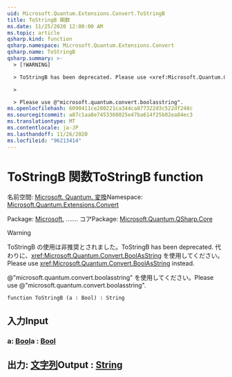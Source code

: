 ```yaml
---
uid: Microsoft.Quantum.Extensions.Convert.ToStringB
title: ToStringB 関数
ms.date: 11/25/2020 12:00:00 AM
ms.topic: article
qsharp.kind: function
qsharp.namespace: Microsoft.Quantum.Extensions.Convert
qsharp.name: ToStringB
qsharp.summary: >-
  > [!WARNING]

  > ToStringB has been deprecated. Please use <xref:Microsoft.Quantum.Convert.BoolAsString> instead.

  >

  > Please use @"microsoft.quantum.convert.boolasstring".
ms.openlocfilehash: 6090411ce280221ca344ca877322d3c522df248c
ms.sourcegitcommit: a87c1aa8e7453360025e47ba614f25b02ea84ec3
ms.translationtype: MT
ms.contentlocale: ja-JP
ms.lasthandoff: 11/26/2020
ms.locfileid: "96213414"
---
```

# <a name="tostringb-function"></a><span data-ttu-id="cabea-102">ToStringB 関数</span><span class="sxs-lookup"><span data-stu-id="cabea-102">ToStringB function</span></span>

<span data-ttu-id="cabea-103">名前空間: [Microsoft. Quantum. 変換](xref:Microsoft.Quantum.Extensions.Convert)</span><span class="sxs-lookup"><span data-stu-id="cabea-103">Namespace: [Microsoft.Quantum.Extensions.Convert](xref:Microsoft.Quantum.Extensions.Convert)</span></span>

<span data-ttu-id="cabea-104">Package: [Microsoft.](https://nuget.org/packages/Microsoft.Quantum.QSharp.Core) ....... コア</span><span class="sxs-lookup"><span data-stu-id="cabea-104">Package: [Microsoft.Quantum.QSharp.Core](https://nuget.org/packages/Microsoft.Quantum.QSharp.Core)</span></span>


> [!WARNING]
> <span data-ttu-id="cabea-105">ToStringB の使用は非推奨とされました。</span><span class="sxs-lookup"><span data-stu-id="cabea-105">ToStringB has been deprecated.</span></span> <span data-ttu-id="cabea-106">代わりに、<xref:Microsoft.Quantum.Convert.BoolAsString> を使用してください。</span><span class="sxs-lookup"><span data-stu-id="cabea-106">Please use <xref:Microsoft.Quantum.Convert.BoolAsString> instead.</span></span>
>
> <span data-ttu-id="cabea-107">@"microsoft.quantum.convert.boolasstring" を使用してください。</span><span class="sxs-lookup"><span data-stu-id="cabea-107">Please use @"microsoft.quantum.convert.boolasstring".</span></span>



```qsharp
function ToStringB (a : Bool) : String
```


## <a name="input"></a><span data-ttu-id="cabea-108">入力</span><span class="sxs-lookup"><span data-stu-id="cabea-108">Input</span></span>

### <a name="a--bool"></a><span data-ttu-id="cabea-109">a: [Bool](xref:microsoft.quantum.lang-ref.bool)</span><span class="sxs-lookup"><span data-stu-id="cabea-109">a : [Bool](xref:microsoft.quantum.lang-ref.bool)</span></span>





## <a name="output--string"></a><span data-ttu-id="cabea-110">出力: [文字列](xref:microsoft.quantum.lang-ref.string)</span><span class="sxs-lookup"><span data-stu-id="cabea-110">Output : [String](xref:microsoft.quantum.lang-ref.string)</span></span>


